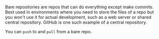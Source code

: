 Bare repositories are repos that can do everything except make commits. Best used in environments where you need to store the files of a repo but you won't use it for actual development, such as a web server or shared central repository.  GitHub is one such example of a central repository.

You can `push` to and `pull` from a bare repo.